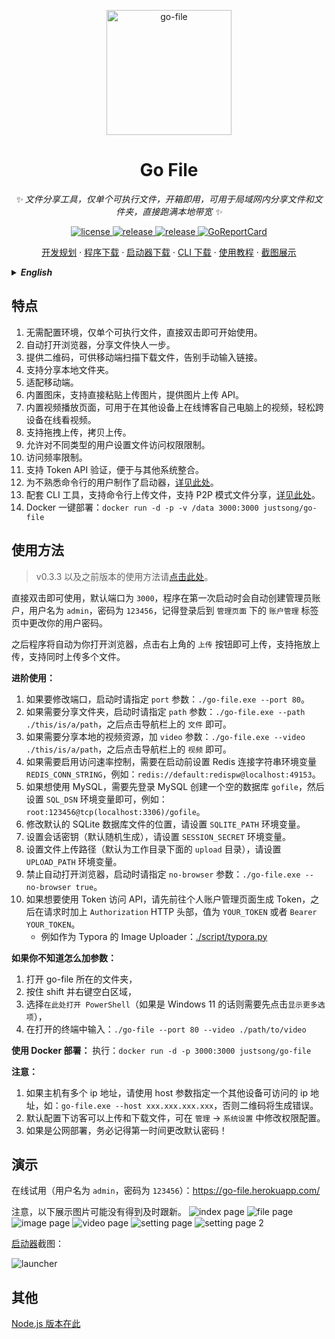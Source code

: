 <p align="center">
  <a href="https://github.com/songquanpeng/go-file"><img src="https://user-images.githubusercontent.com/39998050/108494937-1a573e80-72e3-11eb-81c3-5545d7c2ed6e.jpg" width="200" height="200" alt="go-file"></a>
</p>

<div align="center">

# Go File

_✨ 文件分享工具，仅单个可执行文件，开箱即用，可用于局域网内分享文件和文件夹，直接跑满本地带宽 ✨_  

</div>

<p align="center">
  <a href="https://raw.githubusercontent.com/songquanpeng/go-file/master/LICENSE">
    <img src="https://img.shields.io/github/license/songquanpeng/go-file?color=brightgreen" alt="license">
  </a>
  <a href="https://github.com/songquanpeng/go-file/releases/latest">
    <img src="https://img.shields.io/github/v/release/songquanpeng/go-file?color=brightgreen&include_prereleases" alt="release">
  </a>
  <a href="https://github.com/songquanpeng/go-file/releases/latest">
    <img src="https://img.shields.io/github/downloads/songquanpeng/go-file/total?color=brightgreen&include_prereleases" alt="release">
  </a>
  <a href="https://goreportcard.com/report/github.com/songquanpeng/go-file">
  <img src="https://goreportcard.com/badge/github.com/songquanpeng/go-file" alt="GoReportCard">
  </a>
</p>

<p align="center">
  <a href="https://github.com/songquanpeng/go-file/projects/1">开发规划</a>
  ·
  <a href="https://github.com/songquanpeng/go-file/releases">程序下载</a>
  ·
  <a href="https://github.com/songquanpeng/gofile-launcher/releases/latest">启动器下载</a>
  ·
  <a href="https://github.com/songquanpeng/gofile-cli/releases/latest">CLI 下载</a>
  ·
  <a href="https://iamazing.cn/page/LAN-SHARE-使用教程">使用教程</a>
  ·
  <a href="#演示">截图展示</a>
</p>


<details>
<summary><strong><i>English</i></strong></summary>
<div>

Warning: The English version is outdated.

## Description
File sharing tool, can be used to share files in a LAN.

## Features
1. No need to configure environment and there is only a single executable file.
2. Automatically open browser to make you share file more quickly.
3. Generate QR codes for your mobile phone to scan.
4. Easily share all the content of a local dir.

## Usage
*For v0.3.4 and below.*

Just double-click to use with default port `3000` and default token (used to verify identity when user try to delete files) `token`.

If you want to change the port and token, run it like this:`./go-file.exe --port 80 --token private`.

Your can also public a local path by providing a `path` like this : `./go-file.exe --path ./this/is/a/path` 

```
Usage of go-file.exe:
  -host string
        the server's ip address or domain (default "localhost")
  -path string
        specify a local path to public
  -port int
        specify the server listening port. (default 3000)
  -token string
        specify the private token. (default "token")
  -video string
        specify a video folder to public
```

## Demo
Please visit https://go-file.herokuapp.com/ to have a try yourself.

![index page](https://user-images.githubusercontent.com/39998050/130427067-80bf3cc5-5fee-488a-bea5-e323b9458064.png)
![explorer page](https://user-images.githubusercontent.com/39998050/177032568-8af95d7e-87ab-4e60-804b-5e49addfb6ab.png)
![image page](https://user-images.githubusercontent.com/39998050/177032659-c8c68186-09f4-4142-9f57-70bcb4a4cda1.png)
![video page](https://user-images.githubusercontent.com/39998050/177032588-8946abde-a8da-45a2-a389-c16dba9cea34.png)


## Others
[Node.js version is here.](https://github.com/songquanpeng/lan-share)
</div>
</details>


## 特点
1. 无需配置环境，仅单个可执行文件，直接双击即可开始使用。
2. 自动打开浏览器，分享文件快人一步。
3. 提供二维码，可供移动端扫描下载文件，告别手动输入链接。
4. 支持分享本地文件夹。
5. 适配移动端。
6. 内置图床，支持直接粘贴上传图片，提供图片上传 API。
7. 内置视频播放页面，可用于在其他设备上在线博客自己电脑上的视频，轻松跨设备在线看视频。
8. 支持拖拽上传，拷贝上传。
9. 允许对不同类型的用户设置文件访问权限限制。
10. 访问频率限制。
11. 支持 Token API 验证，便于与其他系统整合。
12. 为不熟悉命令行的用户制作了启动器，[详见此处](https://github.com/songquanpeng/gofile-launcher)。
13. 配套 CLI 工具，支持命令行上传文件，支持 P2P 模式文件分享，[详见此处](https://github.com/songquanpeng/gofile-cli)。
14. Docker 一键部署：`docker run -d -p -v /data 3000:3000 justsong/go-file`

## 使用方法
> v0.3.3 以及之前版本的使用方法请[点击此处](https://github.com/songquanpeng/go-file/tree/52e8303e33e99bbcaf583d2d5a5bb0ec197bc676#使用方法)。

直接双击即可使用，默认端口为 `3000`，程序在第一次启动时会自动创建管理员账户，用户名为 `admin`，密码为 `123456`，记得登录后到 `管理页面` 下的 `账户管理` 标签页中更改你的用户密码。

之后程序将自动为你打开浏览器，点击右上角的 `上传` 按钮即可上传，支持拖放上传，支持同时上传多个文件。

**进阶使用：**
1. 如果要修改端口，启动时请指定 `port` 参数：`./go-file.exe --port 80`。
2. 如果需要分享文件夹，启动时请指定 `path` 参数：`./go-file.exe --path ./this/is/a/path`，之后点击导航栏上的 `文件` 即可。
3. 如果需要分享本地的视频资源，加 `video` 参数：`./go-file.exe --video ./this/is/a/path`，之后点击导航栏上的 `视频` 即可。
4. 如果需要启用访问速率控制，需要在启动前设置 Redis 连接字符串环境变量 `REDIS_CONN_STRING`，例如：`redis://default:redispw@localhost:49153`。 
5. 如果想使用 MySQL，需要先登录 MySQL 创建一个空的数据库 `gofile`，然后设置 `SQL_DSN` 环境变量即可，例如：`root:123456@tcp(localhost:3306)/gofile`。
6. 修改默认的 SQLite 数据库文件的位置，请设置 `SQLITE_PATH` 环境变量。
7. 设置会话密钥（默认随机生成），请设置 `SESSION_SECRET` 环境变量。
8. 设置文件上传路径（默认为工作目录下面的 `upload` 目录），请设置 `UPLOAD_PATH` 环境变量。
9. 禁止自动打开浏览器，启动时请指定 `no-browser` 参数：`./go-file.exe --no-browser true`。
10. 如果想要使用 Token 访问 API，请先前往个人账户管理页面生成 Token，之后在请求时加上 `Authorization` HTTP 头部，值为 `YOUR_TOKEN` 或者 `Bearer YOUR_TOKEN`。
    + 例如作为 Typora 的 Image Uploader：[./script/typora.py](./script/typora.py)

**如果你不知道怎么加参数：**
1. 打开 go-file 所在的文件夹，
2. 按住 shift 并右键空白区域，
3. 选择`在此处打开 PowerShell`（如果是 Windows 11 的话则需要先点击`显示更多选项`），
4. 在打开的终端中输入：`./go-file --port 80 --video ./path/to/video`

**使用 Docker 部署：**
执行：`docker run -d -p 3000:3000 justsong/go-file`

**注意：**
1. 如果主机有多个 ip 地址，请使用 host 参数指定一个其他设备可访问的 ip 地址，如：`go-file.exe --host xxx.xxx.xxx.xxx`，否则二维码将生成错误。
2. 默认配置下访客可以上传和下载文件，可在 `管理` -> `系统设置` 中修改权限配置。
3. 如果是公网部署，务必记得第一时间更改默认密码！ 

## 演示
在线试用（用户名为 `admin`，密码为 `123456`）：https://go-file.herokuapp.com/

注意，以下展示图片可能没有得到及时跟新。
![index page](https://user-images.githubusercontent.com/39998050/178138784-2fc53a83-917d-4d2e-9aad-6c6c796bd9c8.png)
![file page](https://user-images.githubusercontent.com/39998050/178138792-1d9256f2-2ada-43c4-b646-28a93a919596.png)
![image page](https://user-images.githubusercontent.com/39998050/178138803-2a4da042-c29a-47c5-9e71-ebfac02cdf48.png)
![video page](https://user-images.githubusercontent.com/39998050/177032588-8946abde-a8da-45a2-a389-c16dba9cea34.png)
![setting page](https://user-images.githubusercontent.com/39998050/178138817-3f9caf95-ffc9-45fe-b2af-32c4a2e7b085.png)
![setting page 2](https://user-images.githubusercontent.com/39998050/178138833-d10e6f5a-aeea-4af3-8ae1-c0b3ab1d92f7.png)

[启动器](https://github.com/songquanpeng/gofile-launcher)截图：

![launcher](https://raw.githubusercontent.com/songquanpeng/gofile-launcher/main/demo.png)
## 其他
[Node.js 版本在此](https://github.com/songquanpeng/lan-share)
